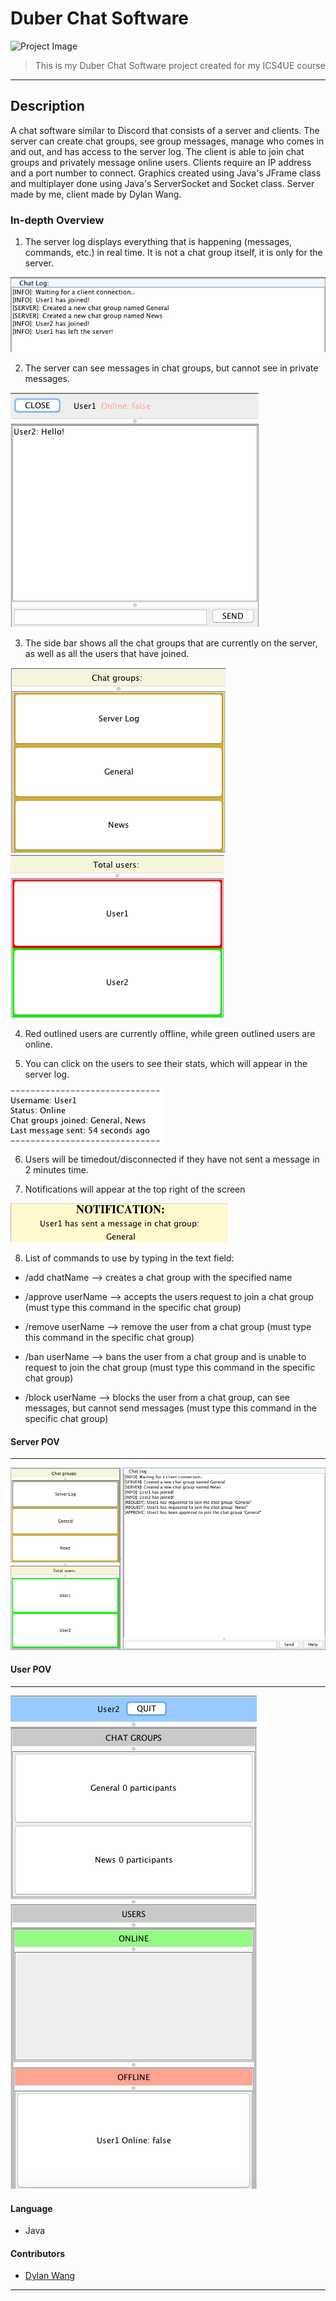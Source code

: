 # Duber Chat Software

![Project Image](https://braydonwang.github.io/duberchat.png)

> This is my Duber Chat Software project created for my ICS4UE course

---

## Description

A chat software similar to Discord that consists of a server and clients. The server can create chat groups, see group messages, manage who comes in and out, and has access to the server log. The client is able to join chat groups and privately message online users. Clients require an IP address and a port number to connect. Graphics created using Java's JFrame class and multiplayer done using Java's ServerSocket and Socket class. Server made by me, client made by Dylan Wang.

### In-depth Overview

1. The server log displays everything that is 
happening (messages, commands, etc.) in 
real time. It is not a chat group itself, it is 
only for the server.

![ServerLog](https://github.com/braydonwang/Duber-Chat-Software/blob/main/ChatLog.png)

2. The server can see messages in chat 
groups, but cannot see in private messages.

![PrivateMessages](https://github.com/braydonwang/Duber-Chat-Software/blob/main/PrivateMessage.png)

3. The side bar shows all the chat groups 
that are currently on the server, as well as 
all the users that have joined.

![ChatGroups](https://github.com/braydonwang/Duber-Chat-Software/blob/main/ChatGroups.png)
![TotalUsers](https://github.com/braydonwang/Duber-Chat-Software/blob/main/TotalUsers.png)

4. Red outlined users are currently offline, 
while green outlined users are online.

5. You can click on the users to see their 
stats, which will appear in the server log.

![UserStats](https://github.com/braydonwang/Duber-Chat-Software/blob/main/UserStats.png)

6. Users will be timedout/disconnected if 
they have not sent a message in 2 minutes 
time.

7. Notifications will appear at the top right of the screen

![Notifications](https://github.com/braydonwang/Duber-Chat-Software/blob/main/Notification.png)

8. List of commands to use by typing in the 
text field:

  -  /add chatName   --> creates a chat 
group with the specified name

  -  /approve userName   --> accepts the 
users request to join a chat group (must 
type this command in the specific chat 
group)

  -  /remove userName   --> remove the 
user from a chat group (must type this 
command in the specific chat group)

  -  /ban userName   --> bans the user 
from a chat group and is unable to request 
to join the chat group (must type this 
command in the specific chat group)

  -  /block userName   --> blocks the user 
from a chat group, can see messages, but 
cannot send messages (must type this 
command in the specific chat group)

#### Server POV
---

![ServerPOV](https://github.com/braydonwang/Duber-Chat-Software/blob/main/ServerChatPOV.png)

#### User POV
---

![UserPOV](https://github.com/braydonwang/Duber-Chat-Software/blob/main/UserPOV.png)

#### Language

- Java

#### Contributors

- [Dylan Wang](https://github.com/dylanwang0)

---
